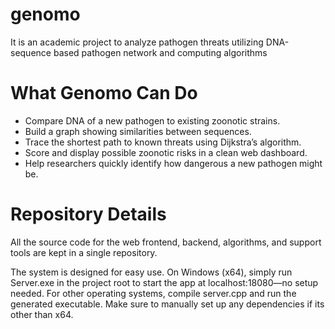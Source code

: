# genomo
It is an academic project to analyze pathogen threats utilizing DNA-sequence based pathogen network and computing algorithms

# What Genomo Can Do
- Compare DNA of a new pathogen to existing zoonotic strains.
- Build a graph showing similarities between sequences.
- Trace the shortest path to known threats using Dijkstra’s algorithm.
- Score and display possible zoonotic risks in a clean web dashboard.
- Help researchers quickly identify how dangerous a new pathogen might be.


# Repository Details
All the source code for the web frontend, backend, algorithms, and support tools are kept in a single repository. 

The system is designed for easy use. 
On Windows (x64), simply run Server.exe in the project root to start the app at localhost:18080—no setup needed.
For other operating systems, compile server.cpp and run the generated executable. Make sure to manually set up any dependencies if its other than x64.

